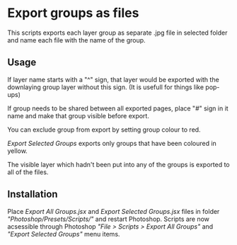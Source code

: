 # Export groups as files

This scripts exports each layer group as separate .jpg file in selected folder and name each file with the name of the group.

## Usage

If layer name starts with a "^" sign, that layer would be exported with the downlaying group layer without this sign. (It is usefull for things like pop-ups)

If group needs to be shared between all exported pages, place "#" sign in it name and make that group visible before export.

You can exclude group from export by setting group colour to red.

*Export Selected Groups* exports only groups that have been coloured in yellow.

The visible layer which hadn't been put into any of the groups is exported to all of the files.


## Installation

Place *Export All Groups.jsx* and *Export Selected Groups.jsx*  files in folder *"Photoshop/Presets/Scripts/"* and restart Photoshop. Scripts are now acsessible through Photoshop *"File > Scripts > Export All Groups"* and *"Export Selected Groups"* menu items.